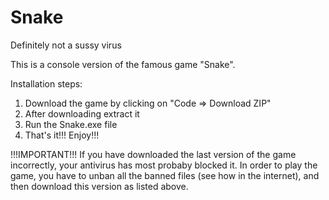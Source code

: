 # Snake
Definitely not a sussy virus

This is a console version of the famous game "Snake".

Installation steps:
1. Download the game by clicking on "Code => Download ZIP"
2. After downloading extract it
3. Run the Snake.exe file
4. That's it!!! Enjoy!!!

!!!IMPORTANT!!!
If you have downloaded the last version of the game incorrectly, your antivirus has most probaby blocked
it. In order to play the game, you have to unban all the banned files (see how in the internet), and then download this version as listed above.
